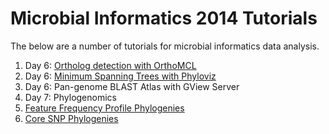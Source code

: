 Microbial Informatics 2014 Tutorials
====================================

The below are a number of tutorials for microbial informatics data analysis.

1. Day 6: [Ortholog detection with OrthoMCL](orthomcl-tutorial/README.md)
2. Day 6: [Minimum Spanning Trees with Phyloviz](mst-tutorial/README.md)
3. Day 6: Pan-genome BLAST Atlas with GView Server
4. Day 7: Phylogenomics
  1. [Feature Frequency Profile Phylogenies](ffp-phylogeny-tutorial/README.md)
  2. [Core SNP Phylogenies](core-snp-tutorial/README.md)

